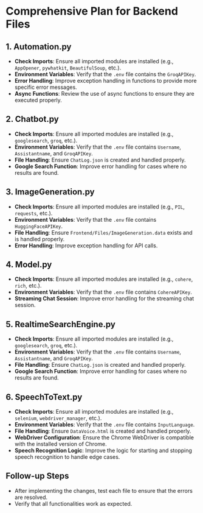 # Comprehensive Plan for Backend Files

## 1. Automation.py
- **Check Imports**: Ensure all imported modules are installed (e.g., `AppOpener`, `pywhatkit`, `BeautifulSoup`, etc.).
- **Environment Variables**: Verify that the `.env` file contains the `GroqAPIKey`.
- **Error Handling**: Improve exception handling in functions to provide more specific error messages.
- **Async Functions**: Review the use of async functions to ensure they are executed properly.

## 2. Chatbot.py
- **Check Imports**: Ensure all imported modules are installed (e.g., `googlesearch`, `groq`, etc.).
- **Environment Variables**: Verify that the `.env` file contains `Username`, `Assistantname`, and `GroqAPIKey`.
- **File Handling**: Ensure `ChatLog.json` is created and handled properly.
- **Google Search Function**: Improve error handling for cases where no results are found.

## 3. ImageGeneration.py
- **Check Imports**: Ensure all imported modules are installed (e.g., `PIL`, `requests`, etc.).
- **Environment Variables**: Verify that the `.env` file contains `HuggingFaceAPIKey`.
- **File Handling**: Ensure `Frontend/Files/ImageGeneration.data` exists and is handled properly.
- **Error Handling**: Improve exception handling for API calls.

## 4. Model.py
- **Check Imports**: Ensure all imported modules are installed (e.g., `cohere`, `rich`, etc.).
- **Environment Variables**: Verify that the `.env` file contains `CohereAPIKey`.
- **Streaming Chat Session**: Improve error handling for the streaming chat session.

## 5. RealtimeSearchEngine.py
- **Check Imports**: Ensure all imported modules are installed (e.g., `googlesearch`, `groq`, etc.).
- **Environment Variables**: Verify that the `.env` file contains `Username`, `Assistantname`, and `GroqAPIKey`.
- **File Handling**: Ensure `ChatLog.json` is created and handled properly.
- **Google Search Function**: Improve error handling for cases where no results are found.

## 6. SpeechToText.py
- **Check Imports**: Ensure all imported modules are installed (e.g., `selenium`, `webdriver_manager`, etc.).
- **Environment Variables**: Verify that the `.env` file contains `InputLanguage`.
- **File Handling**: Ensure `DataVoice.html` is created and handled properly.
- **WebDriver Configuration**: Ensure the Chrome WebDriver is compatible with the installed version of Chrome.
- **Speech Recognition Logic**: Improve the logic for starting and stopping speech recognition to handle edge cases.

## Follow-up Steps
- After implementing the changes, test each file to ensure that the errors are resolved.
- Verify that all functionalities work as expected.

